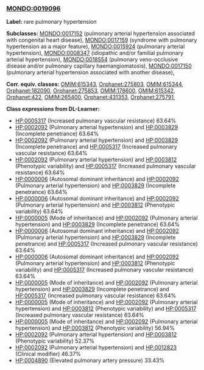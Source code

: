 
### [MONDO:0019096](http://purl.obolibrary.org/obo/MONDO_0019096)
**Label:** rare pulmonary hypertension

**Subclasses:** [MONDO:0017152](http://purl.obolibrary.org/obo/MONDO_0017152) (pulmonary arterial hypertension associated with congenital heart disease), [MONDO:0017159](http://purl.obolibrary.org/obo/MONDO_0017159) (syndrome with pulmonary hypertension as a major feature), [MONDO:0015924](http://purl.obolibrary.org/obo/MONDO_0015924) (pulmonary arterial hypertension), [MONDO:0008347](http://purl.obolibrary.org/obo/MONDO_0008347) (idiopathic and/or familial pulmonary arterial hypertension), [MONDO:0018554](http://purl.obolibrary.org/obo/MONDO_0018554) (pulmonary veno-occlusive disease and/or pulmonary capillary haemangiomatosis), [MONDO:0017150](http://purl.obolibrary.org/obo/MONDO_0017150) (pulmonary arterial hypertension associated with another disease), 

**Corr. equiv. classes:** [OMIM:615343](http://purl.obolibrary.org/obo/OMIM_615343), [Orphanet:275803](http://www.orpha.net/ORDO/Orphanet_275803), [OMIM:615344](http://purl.obolibrary.org/obo/OMIM_615344), [Orphanet:182090](http://www.orpha.net/ORDO/Orphanet_182090), [Orphanet:275853](http://www.orpha.net/ORDO/Orphanet_275853), [OMIM:178600](http://purl.obolibrary.org/obo/OMIM_178600), [OMIM:615342](http://purl.obolibrary.org/obo/OMIM_615342), [Orphanet:422](http://www.orpha.net/ORDO/Orphanet_422), [OMIM:265400](http://purl.obolibrary.org/obo/OMIM_265400), [Orphanet:431353](http://www.orpha.net/ORDO/Orphanet_431353), [Orphanet:275791](http://www.orpha.net/ORDO/Orphanet_275791), 

**Class expressions from DL-Learner:**

- [HP:0005317](http://purl.obolibrary.org/obo/HP_0005317) (Increased pulmonary vascular resistance) 63.64%
- [HP:0002092](http://purl.obolibrary.org/obo/HP_0002092) (Pulmonary arterial hypertension) and [HP:0003829](http://purl.obolibrary.org/obo/HP_0003829) (Incomplete penetrance) 63.64%
- [HP:0002092](http://purl.obolibrary.org/obo/HP_0002092) (Pulmonary arterial hypertension) and [HP:0003829](http://purl.obolibrary.org/obo/HP_0003829) (Incomplete penetrance) and [HP:0005317](http://purl.obolibrary.org/obo/HP_0005317) (Increased pulmonary vascular resistance) 63.64%
- [HP:0002092](http://purl.obolibrary.org/obo/HP_0002092) (Pulmonary arterial hypertension) and [HP:0003812](http://purl.obolibrary.org/obo/HP_0003812) (Phenotypic variability) and [HP:0005317](http://purl.obolibrary.org/obo/HP_0005317) (Increased pulmonary vascular resistance) 63.64%
- [HP:0000006](http://purl.obolibrary.org/obo/HP_0000006) (Autosomal dominant inheritance) and [HP:0002092](http://purl.obolibrary.org/obo/HP_0002092) (Pulmonary arterial hypertension) and [HP:0003829](http://purl.obolibrary.org/obo/HP_0003829) (Incomplete penetrance) 63.64%
- [HP:0000006](http://purl.obolibrary.org/obo/HP_0000006) (Autosomal dominant inheritance) and [HP:0002092](http://purl.obolibrary.org/obo/HP_0002092) (Pulmonary arterial hypertension) and [HP:0003812](http://purl.obolibrary.org/obo/HP_0003812) (Phenotypic variability) 63.64%
- [HP:0000005](http://purl.obolibrary.org/obo/HP_0000005) (Mode of inheritance) and [HP:0002092](http://purl.obolibrary.org/obo/HP_0002092) (Pulmonary arterial hypertension) and [HP:0003829](http://purl.obolibrary.org/obo/HP_0003829) (Incomplete penetrance) 63.64%
- [HP:0000006](http://purl.obolibrary.org/obo/HP_0000006) (Autosomal dominant inheritance) and [HP:0002092](http://purl.obolibrary.org/obo/HP_0002092) (Pulmonary arterial hypertension) and [HP:0003829](http://purl.obolibrary.org/obo/HP_0003829) (Incomplete penetrance) and [HP:0005317](http://purl.obolibrary.org/obo/HP_0005317) (Increased pulmonary vascular resistance) 63.64%
- [HP:0000006](http://purl.obolibrary.org/obo/HP_0000006) (Autosomal dominant inheritance) and [HP:0002092](http://purl.obolibrary.org/obo/HP_0002092) (Pulmonary arterial hypertension) and [HP:0003812](http://purl.obolibrary.org/obo/HP_0003812) (Phenotypic variability) and [HP:0005317](http://purl.obolibrary.org/obo/HP_0005317) (Increased pulmonary vascular resistance) 63.64%
- [HP:0000005](http://purl.obolibrary.org/obo/HP_0000005) (Mode of inheritance) and [HP:0002092](http://purl.obolibrary.org/obo/HP_0002092) (Pulmonary arterial hypertension) and [HP:0003829](http://purl.obolibrary.org/obo/HP_0003829) (Incomplete penetrance) and [HP:0005317](http://purl.obolibrary.org/obo/HP_0005317) (Increased pulmonary vascular resistance) 63.64%
- [HP:0000005](http://purl.obolibrary.org/obo/HP_0000005) (Mode of inheritance) and [HP:0002092](http://purl.obolibrary.org/obo/HP_0002092) (Pulmonary arterial hypertension) and [HP:0003812](http://purl.obolibrary.org/obo/HP_0003812) (Phenotypic variability) and [HP:0005317](http://purl.obolibrary.org/obo/HP_0005317) (Increased pulmonary vascular resistance) 63.64%
- [HP:0000005](http://purl.obolibrary.org/obo/HP_0000005) (Mode of inheritance) and [HP:0002092](http://purl.obolibrary.org/obo/HP_0002092) (Pulmonary arterial hypertension) and [HP:0003812](http://purl.obolibrary.org/obo/HP_0003812) (Phenotypic variability) 56.94%
- [HP:0002092](http://purl.obolibrary.org/obo/HP_0002092) (Pulmonary arterial hypertension) and [HP:0003812](http://purl.obolibrary.org/obo/HP_0003812) (Phenotypic variability) 52.37%
- [HP:0002092](http://purl.obolibrary.org/obo/HP_0002092) (Pulmonary arterial hypertension) and [HP:0012823](http://purl.obolibrary.org/obo/HP_0012823) (Clinical modifier) 46.37%
- [HP:0004890](http://purl.obolibrary.org/obo/HP_0004890) (Elevated pulmonary artery pressure) 33.43%


